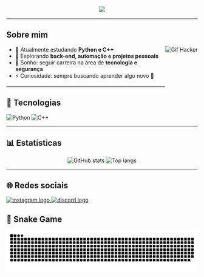 <!-- Banner animado -->
<p align="center">
  <img src="https://readme-typing-svg.herokuapp.com?font=Fira+Code&size=22&duration=4000&pause=1000&color=00F7F7&center=true&vCenter=true&width=600&lines=👋+Olá,+eu+sou+Jefferson!;💻+Programador+Júnior;🚀+Sempre+aprendendo+novas+tecnologias">
</p>

---

<h2 align="left">Sobre mim</h2>

<img align="right" height="170" src="https://media1.tenor.com/m/nPd-ijwBSKQAAAAd/hacker-pc.gif" alt="Gif Hacker" />

- 🔭 Atualmente estudando **Python e C++**  
- 🌱 Explorando **back-end, automação e projetos pessoais**  
- 🎯 Sonho: seguir carreira na área de **tecnologia e segurança**  
- ⚡ Curiosidade: sempre buscando aprender algo novo 🚀  

---

<h2 align="left">🚀 Tecnologias</h2>

<div align="left">
  <img src="https://cdn.jsdelivr.net/gh/devicons/devicon/icons/python/python-original.svg" height="40" alt="Python" />
  <img src="https://cdn.jsdelivr.net/gh/devicons/devicon/icons/cplusplus/cplusplus-original.svg" height="40" alt="C++" />
</div>

---

<h2 align="left">📊 Estatísticas</h2>

<div align="center">
  <img src="https://github-readme-stats.vercel.app/api?username=jeffpro013&show_icons=true&theme=github_dark&include_all_commits=true&count_private=true" height="150" alt="GitHub stats" />
  <img src="https://github-readme-stats.vercel.app/api/top-langs?username=jeffpro013&layout=compact&langs_count=6&theme=github_dark" height="150" alt="Top langs" />
</div>

---

<h2 align="left">🌐 Redes sociais</h2>

<div align="left">
<a href="https://www.instagram.com/jeffin___031/" target="_blank">
    <img src="https://img.shields.io/static/v1?message=Instagram&logo=instagram&label=&color=E4405F&logoColor=white&labelColor=&style=for-the-badge" height="35" alt="instagram logo"  />
  </a>
  <a href="https://discord.com/users/jefferson7950" target="_blank">
    <img src="https://img.shields.io/static/v1?message=Discord&logo=discord&label=&color=7289DA&logoColor=white&labelColor=&style=for-the-badge" height="35" alt="discord logo"  />
  </a>
</div>

<h2 align="left">🐍 Snake Game</h2>

<picture>
  <source media="(prefers-color-scheme: dark)" srcset="https://raw.githubusercontent.com/platane/snk/output/github-contribution-grid-snake-dark.svg" />
  <source media="(prefers-color-scheme: light)" srcset="https://raw.githubusercontent.com/platane/snk/output/github-contribution-grid-snake.svg" />
  <img alt="snake animation" src="https://raw.githubusercontent.com/platane/snk/output/github-contribution-grid-snake.svg" />
</picture>
